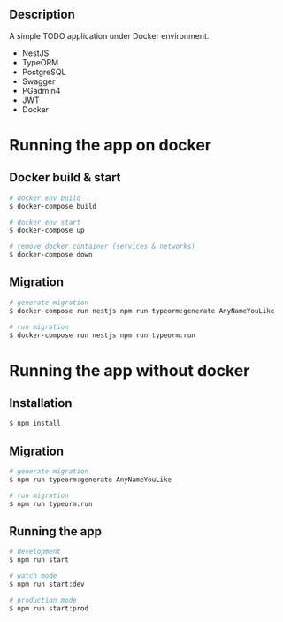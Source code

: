 ## Description

A simple TODO application under Docker environment.
* NestJS
* TypeORM
* PostgreSQL
* Swagger
* PGadmin4
* JWT
* Docker

# Running the app on docker
## Docker build & start

```bash
# docker env build
$ docker-compose build

# docker env start
$ docker-compose up

# remove docker container (services & networks)
$ docker-compose down
```
## Migration

```bash
# generate migration
$ docker-compose run nestjs npm run typeorm:generate AnyNameYouLike

# run migration
$ docker-compose run nestjs npm run typeorm:run
```

# Running the app without docker
## Installation

```bash
$ npm install
```
## Migration

```bash
# generate migration
$ npm run typeorm:generate AnyNameYouLike

# run migration
$ npm run typeorm:run
```

## Running the app

```bash
# development
$ npm run start

# watch mode
$ npm run start:dev

# production mode
$ npm run start:prod
```
